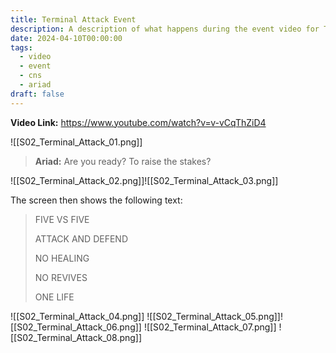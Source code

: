 ```yaml
---
title: Terminal Attack Event
description: A description of what happens during the event video for Terminal Attack from Season 2 of THE FINALS.
date: 2024-04-10T00:00:00
tags:
  - video
  - event
  - cns
  - ariad
draft: false
---
```

**Video Link:** https://www.youtube.com/watch?v=v-vCqThZiD4

![[S02_Terminal_Attack_01.png]]

> **Ariad:** Are you ready? To raise the stakes?

![[S02_Terminal_Attack_02.png]]![[S02_Terminal_Attack_03.png]]

The screen then shows the following text:

> FIVE VS FIVE
> 
> ATTACK AND DEFEND
> 
> NO HEALING
> 
> NO REVIVES
> 
> ONE LIFE

![[S02_Terminal_Attack_04.png]]
![[S02_Terminal_Attack_05.png]]![[S02_Terminal_Attack_06.png]]
![[S02_Terminal_Attack_07.png]]
![[S02_Terminal_Attack_08.png]]
